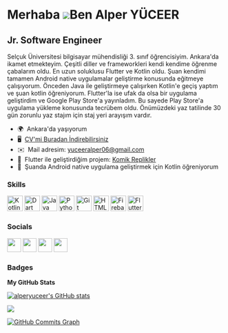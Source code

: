 Merhaba ![](https://user-images.githubusercontent.com/18350557/176309783-0785949b-9127-417c-8b55-ab5a4333674e.gif)Ben Alper YÜCEER
====================================================================================================================================

Jr. Software Engineer
---------------------

Selçuk Üniversitesi bilgisayar mühendisliği 3. sınıf öğrencisiyim. Ankara'da ikamet etmekteyim. Çeşitli diller ve frameworkleri kendi kendime öğrenme çabalarım oldu. En uzun soluklusu Flutter ve Kotlin oldu. Şuan kendimi tamamen Android native uygulamalar geliştirme konusunda eğitmeye çalışıyorum. Önceden Java ile geliştirmeye çalışırken Kotlin'e geçiş yaptım ve şuan kotlin öğreniyorum. Flutter'la ise ufak da olsa bir uygulama geliştirdim ve Google Play Store'a yayınladım. Bu sayede Play Store'a uygulama yükleme konusunda tecrübem oldu. Önümüzdeki yaz tatilinde 30 gün zorunlu yaz stajım için staj yeri arayışım vardır.

* 🌍  Ankara'da yaşıyorum
* 🖥️  [CV'mi Buradan İndirebilirsiniz](https://drive.google.com/file/d/17A40Q1LvyvVVf687eoOI0P8Bup3w1IGW/view?usp=sharing)
* ✉️  Mail adresim: [yuceeralper06@gmail.com](mailto:yuceeralper06@gmail.com)
* 🚀  Flutter ile geliştirdiğim projem: [Komik Replikler](http://play.google.com/store/apps/details?id=com.alperyuceer.komik_replikler)
* 🧠  Şuanda Android native uygulama geliştirmek için Kotlin öğreniyorum

### Skills


<p align="left">
<a href="https://kotlinlang.org/" target="_blank" rel="noreferrer"><img src="https://raw.githubusercontent.com/danielcranney/readme-generator/main/public/icons/skills/kotlin-colored.svg" width="36" height="36" alt="Kotlin" /></a>
<a href="https://dart.dev/" target="_blank" rel="noreferrer"><img src="https://raw.githubusercontent.com/danielcranney/readme-generator/main/public/icons/skills/dart-colored.svg" width="36" height="36" alt="Dart" /></a>
<a href="https://www.oracle.com/java/" target="_blank" rel="noreferrer"><img src="https://raw.githubusercontent.com/danielcranney/readme-generator/main/public/icons/skills/java-colored.svg" width="36" height="36" alt="Java" /></a>
<a href="https://www.python.org/" target="_blank" rel="noreferrer"><img src="https://raw.githubusercontent.com/danielcranney/readme-generator/main/public/icons/skills/python-colored.svg" width="36" height="36" alt="Python" /></a>
<a href="https://git-scm.com/" target="_blank" rel="noreferrer"><img src="https://raw.githubusercontent.com/danielcranney/readme-generator/main/public/icons/skills/git-colored.svg" width="36" height="36" alt="Git" /></a>
<a href="https://developer.mozilla.org/en-US/docs/Glossary/HTML5" target="_blank" rel="noreferrer"><img src="https://raw.githubusercontent.com/danielcranney/readme-generator/main/public/icons/skills/html5-colored.svg" width="36" height="36" alt="HTML5" /></a>
<a href="https://firebase.google.com/" target="_blank" rel="noreferrer"><img src="https://raw.githubusercontent.com/danielcranney/readme-generator/main/public/icons/skills/firebase-colored.svg" width="36" height="36" alt="Firebase" /></a>
<a href="https://flutter.dev/" target="_blank" rel="noreferrer"><img src="https://raw.githubusercontent.com/danielcranney/readme-generator/main/public/icons/skills/flutter-colored.svg" width="36" height="36" alt="Flutter" /></a>



### Socials

<p align="left"> <a href="https://www.github.com/alperyuceer" target="_blank" rel="noreferrer"><img src="https://raw.githubusercontent.com/danielcranney/readme-generator/main/public/icons/socials/github.svg" width="32" height="32" /></a> <a href="http://www.instagram.com//alper_yuceer06/" target="_blank" rel="noreferrer"><img src="https://raw.githubusercontent.com/danielcranney/readme-generator/main/public/icons/socials/instagram.svg" width="32" height="32" /></a> <a href="https://www.linkedin.com/in/alperyuceer/" target="_blank" rel="noreferrer"><img src="https://raw.githubusercontent.com/danielcranney/readme-generator/main/public/icons/socials/linkedin.svg" width="32" height="32" /></a> <a href="https://www.twitter.com/alperyuceer06" target="_blank" rel="noreferrer"><img src="https://raw.githubusercontent.com/danielcranney/readme-generator/main/public/icons/socials/twitter.svg" width="32" height="32" /></a></p>

### Badges

<b>My GitHub Stats</b>

<a href="http://www.github.com/alperyuceer"><img src="https://github-readme-stats.vercel.app/api?username=alperyuceer&show_icons=true&hide=issues,&count_private=true&title_color=0891b2&text_color=ffffff&icon_color=0891b2&bg_color=1c1917&hide_border=true&show_icons=true" alt="alperyuceer's GitHub stats" /></a>

<a href="http://www.github.com/alperyuceer"><img src="https://github-readme-streak-stats.herokuapp.com/?user=alperyuceer&stroke=ffffff&background=1c1917&ring=0891b2&fire=0891b2&currStreakNum=ffffff&currStreakLabel=0891b2&sideNums=ffffff&sideLabels=ffffff&dates=ffffff&hide_border=true" /></a>

<a href="http://www.github.com/alperyuceer"><img src="https://github-readme-activity-graph.cyclic.app/graph?username=alperyuceer&bg_color=1c1917&color=ffffff&line=0891b2&point=ffffff&area_color=1c1917&area=true&hide_border=true&custom_title=GitHub%20Commits%20Graph" alt="GitHub Commits Graph" /></a>
